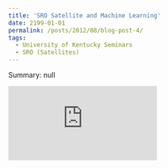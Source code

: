 ```yaml
---
title: 'SRO Satellite and Machine Learning'
date: 2199-01-01
permalink: /posts/2012/08/blog-post-4/
tags:
  - University of Kentucky Seminars
  - SRO (Satellites)
---
```


Summary: null

<embed src="https://drive.google.com/file/d/1aFNErgPRiKwyr4636wW50cGt0_Xu_sw2/view?usp=sharing" type="application/pdf" />

